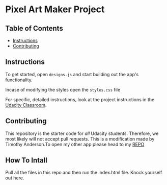 # Pixel Art Maker Project

## Table of Contents

* [Instructions](#instructions)
* [Contributing](#contributing)

## Instructions

To get started, open `designs.js` and start building out the app's functionality.

Incase of modifying the styles open the `styles.css` file

For specific, detailed instructions, look at the project instructions in the [Udacity Classroom](https://classroom.udacity.com/me).

## Contributing

This repository is the starter code for _all_ Udacity students. Therefore, we most likely will not accept pull requests.
This is a modification made by Timothy Anderson.To open my other app please head to my [REPO](https://github.com/TeamoreA)

## How To Intall

Pull all the files in this repo and then run the index.html file. Knock yourself out here.
